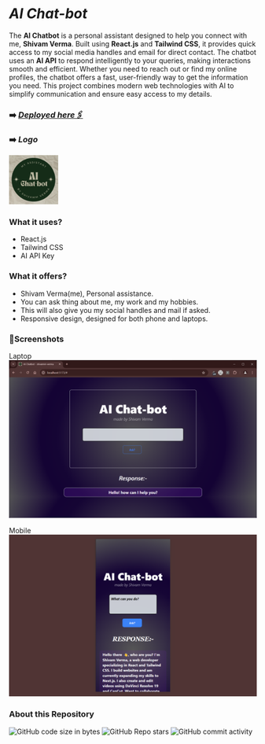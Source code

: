 # *AI Chat-bot*
The **AI Chatbot** is a personal assistant designed to help you connect with me, **Shivam Verma**. Built using **React.js** and **Tailwind CSS**, it provides quick access to my social media handles and email for direct contact. The chatbot uses an **AI API** to respond intelligently to your queries, making interactions smooth and efficient. Whether you need to reach out or find my online profiles, the chatbot offers a fast, user-friendly way to get the information you need. This project combines modern web technologies with AI to simplify communication and ensure easy access to my details.
<br>


### ➡️ [*Deployed here🖇️*](https://link)

### ➡️ *Logo*
<img height="100" src="/public/myLogo.png">


### What it uses?
- React.js
- Tailwind CSS
- AI API Key

### What it offers?
- Shivam Verma(me), Personal assistance.
- You can ask thing about me, my work and my hobbies.
- This will also give you my social handles and mail if asked.
- Responsive design, designed for both phone and laptops.


### 📸Screenshots

Laptop
![Laptop](src/assets/LaptopPrev.png)

Mobile
![Mobile](src/assets/MobilePrev.png)

### About this Repository

![GitHub code size in bytes](https://img.shields.io/github/languages/code-size/shivamm-verma/{linkGoesHere})
![GitHub Repo stars](https://img.shields.io/github/stars/shivamm-verma/{link-goes-here})
![GitHub commit activity](https://img.shields.io/github/commit-activity/m/shivamm-verma/{linkGoesHere})